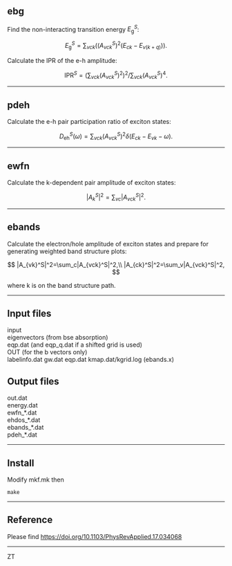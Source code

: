 ## ebg

Find the non-interacting transition energy $E_\mathrm{g}^S$:

$$
E_\mathrm{g}^S=\sum_{vck}((A_{vck}^S)^2(E_{ck}-E_{v(k+q)})).
$$

Calculate the IPR of the e-h amplitude:

$$
\mathrm{IPR}^S=(\sum_{vck}(A_{vck}^S)^2)^2/\sum_{vck}(A_{vck}^S)^4.
$$

---

## pdeh

Calculate the e-h pair participation ratio of exciton states:

$$
D_\mathrm{eh}^S(\omega)=\sum_{vck}(A_{vck}^S)^2\delta(E_{ck}-E_{vk}-\omega).
$$

---

## ewfn

Calculate the k-dependent pair amplitude of exciton states:

$$
|A_k^S|^2=\sum_{vc}|A_{vck}^S|^2.
$$

---

## ebands

Calculate the electron/hole amplitude of exciton states and
prepare for generating weighted band structure plots:

$$
|A_{vk}^S|^2=\sum_c|A_{vck}^S|^2,\\
|A_{ck}^S|^2=\sum_v|A_{vck}^S|^2,
$$

where k is on the band structure path.

---

## Input files
input  
eigenvectors (from bse absorption)  
eqp.dat (and eqp_q.dat if a shifted grid is used)  
OUT (for the b vectors only)  
labelinfo.dat gw.dat eqp.dat kmap.dat/kgrid.log (ebands.x)  

## Output files
out.dat  
energy.dat  
ewfn_\*.dat  
ehdos_\*.dat  
ebands_\*.dat  
pdeh_\*.dat  

---

## Install

Modify mkf.mk then 
```
make
```

---

## Reference
Please find <https://doi.org/10.1103/PhysRevApplied.17.034068>

---

ZT
